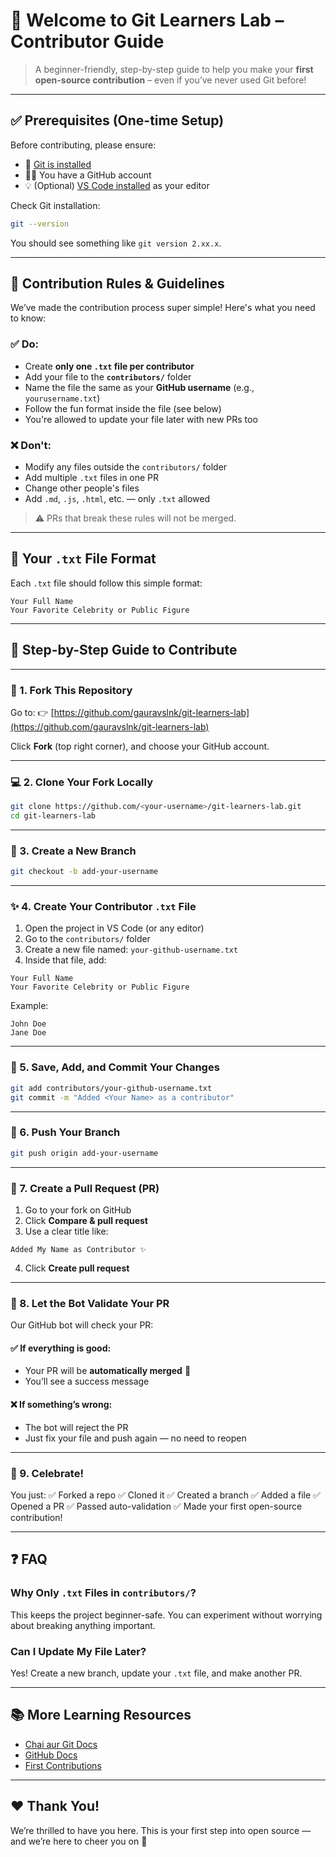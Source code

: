 # 🌱 Welcome to Git Learners Lab – Contributor Guide

> A beginner-friendly, step-by-step guide to help you make your **first open-source contribution** – even if you’ve never used Git before!

---

## ✅ Prerequisites (One-time Setup)

Before contributing, please ensure:

* 🔧 [Git is installed](https://git-scm.com/downloads)
* 🧑‍💻 You have a GitHub account
* 💡 (Optional) [VS Code installed](https://code.visualstudio.com/) as your editor

Check Git installation:

```bash
git --version
```

You should see something like `git version 2.xx.x`.

---

## 📜 Contribution Rules & Guidelines

We’ve made the contribution process super simple! Here's what you need to know:

### ✅ Do:

* Create **only one `.txt` file per contributor**
* Add your file to the **`contributors/`** folder
* Name the file the same as your **GitHub username** (e.g., `yourusername.txt`)
* Follow the fun format inside the file (see below)
* You're allowed to update your file later with new PRs too

### ❌ Don't:

* Modify any files outside the `contributors/` folder
* Add multiple `.txt` files in one PR
* Change other people's files
* Add `.md`, `.js`, `.html`, etc. — only `.txt` allowed

> ⚠️ PRs that break these rules will not be merged.

---

## 📝 Your `.txt` File Format

Each `.txt` file should follow this simple format:

```
Your Full Name
Your Favorite Celebrity or Public Figure
```

---

## 📅 Step-by-Step Guide to Contribute

---

### 🔀 1. Fork This Repository

Go to:
👉 [https://github.com/gauravslnk/git-learners-lab](https://github.com/gauravslnk/git-learners-lab)

Click **Fork** (top right corner), and choose your GitHub account.

---

### 💻 2. Clone Your Fork Locally

```bash
git clone https://github.com/<your-username>/git-learners-lab.git
cd git-learners-lab
```

---

### 🌿 3. Create a New Branch

```bash
git checkout -b add-your-username
```

---

### ✨ 4. Create Your Contributor `.txt` File

1. Open the project in VS Code (or any editor)
2. Go to the `contributors/` folder
3. Create a new file named: `your-github-username.txt`
4. Inside that file, add:

```
Your Full Name
Your Favorite Celebrity or Public Figure
```

Example:

```
John Doe
Jane Doe
```

---

### 📂 5. Save, Add, and Commit Your Changes

```bash
git add contributors/your-github-username.txt
git commit -m "Added <Your Name> as a contributor"
```

---

### 🚀 6. Push Your Branch

```bash
git push origin add-your-username
```

---

### 🔄 7. Create a Pull Request (PR)

1. Go to your fork on GitHub
2. Click **Compare & pull request**
3. Use a clear title like:

```text
Added My Name as Contributor ✨
```

4. Click **Create pull request**

---

### 🤖 8. Let the Bot Validate Your PR

Our GitHub bot will check your PR:

#### ✅ If everything is good:

* Your PR will be **automatically merged** 🎉
* You’ll see a success message

#### ❌ If something’s wrong:

* The bot will reject the PR
* Just fix your file and push again — no need to reopen

---

### 🎉 9. Celebrate!

You just:
✅ Forked a repo
✅ Cloned it
✅ Created a branch
✅ Added a file
✅ Opened a PR
✅ Passed auto-validation
✅ Made your first open-source contribution!

---

## ❓ FAQ

### Why Only `.txt` Files in `contributors/`?

This keeps the project beginner-safe. You can experiment without worrying about breaking anything important.

### Can I Update My File Later?

Yes! Create a new branch, update your `.txt` file, and make another PR.

---

## 📚 More Learning Resources

* [Chai aur Git Docs](https://docs.chaicode.com/youtube/chai-aur-git/introduction/)
* [GitHub Docs](https://docs.github.com/en)
* [First Contributions](https://firstcontributions.github.io/)

---

## ❤️ Thank You!

We’re thrilled to have you here. This is your first step into open source — and we’re here to cheer you on 🚀

